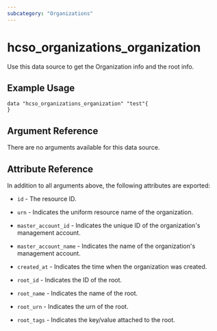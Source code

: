 ```yaml
---
subcategory: "Organizations"
---
```


# hcso_organizations_organization

Use this data source to get the Organization info and the root info.

## Example Usage

```hcl
data "hcso_organizations_organization" "test"{
}
```

## Argument Reference

There are no arguments available for this data source.

## Attribute Reference

In addition to all arguments above, the following attributes are exported:

* `id` - The resource ID.

* `urn` - Indicates the uniform resource name of the organization.

* `master_account_id` - Indicates the unique ID of the organization's management account.

* `master_account_name` - Indicates the name of the organization's management account.

* `created_at` - Indicates the time when the organization was created.

* `root_id` - Indicates the ID of the root.

* `root_name` - Indicates the name of the root.

* `root_urn` - Indicates the urn of the root.

* `root_tags` - Indicates the key/value attached to the root.

